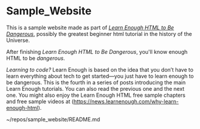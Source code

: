 # Sample_Website

This is a sample website made as part of [*Learn Enough HTML to Be
Dangerous*](https://www.learnenough.com/html), possibly the greatest
beginner html tutorial in the history of the Universe. 

After finishing *Learn Enough HTML to Be Dangerous*, you'll know enough HTML
to be *dangerous*. 

*Learning to code?* Learn Enough is based on the idea that you don’t have to learn everything about tech to get started—you just have to learn enough to be dangerous. This is the fourth in a series of posts introducing the main Learn Enough tutorials. You can also read the previous one and the next one. You might also enjoy the Learn Enough HTML free sample chapters and free sample videos at (https://news.learnenough.com/why-learn-enough-html).

~/repos/sample_website/README.md
